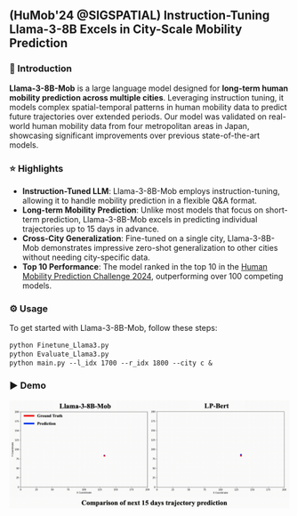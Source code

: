 ## (HuMob'24 @SIGSPATIAL) Instruction-Tuning Llama-3-8B Excels in City-Scale Mobility Prediction

### 📖 Introduction 
**Llama-3-8B-Mob** is a large language model designed for **long-term human mobility prediction across multiple cities**. Leveraging instruction tuning, it models complex spatial-temporal patterns in human mobility data to predict future trajectories over extended periods. Our model was validated on real-world human mobility data from four metropolitan areas in Japan, showcasing significant improvements over previous state-of-the-art models.

### ⭐ Highlights
- **Instruction-Tuned LLM**: Llama-3-8B-Mob employs instruction-tuning, allowing it to handle mobility prediction in a flexible Q&A format.
- **Long-term Mobility Prediction**: Unlike most models that focus on short-term prediction, Llama-3-8B-Mob excels in predicting individual trajectories up to 15 days in advance.
- **Cross-City Generalization**: Fine-tuned on a single city, Llama-3-8B-Mob demonstrates impressive zero-shot generalization to other cities without needing city-specific data.
- **Top 10 Performance**: The model ranked in the top 10 in the [Human Mobility Prediction Challenge 2024](https://wp.nyu.edu/humobchallenge2024/), outperforming over 100 competing models.


### ⚙️ Usage 
To get started with Llama-3-8B-Mob, follow these steps:
```
python Finetune_Llama3.py
python Evaluate_Llama3.py
python main.py --l_idx 1700 --r_idx 1800 --city c &
```

### ▶️ Demo 
![](llama3-8b-mob-demo.gif)

<!-- #### Citation -->